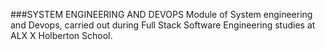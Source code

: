 ###SYSTEM ENGINEERING AND DEVOPS
Module of System engineering and Devops, carried out during Full Stack Software Engineering studies at ALX X Holberton School.
